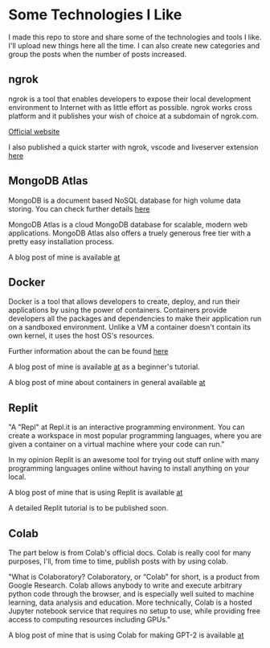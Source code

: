 # Some Technologies I Like

I made this repo to store and share some of the technologies and tools I like. I'll upload new things here all the time. I can also create new categories and group the posts when the number of posts increased.

## ngrok

ngrok is a tool that enables developers to expose their local development environment to Internet with as little effort as possible. ngrok works cross platform and it publishes your wish of choice at a subdomain of ngrok.com.

[Official website](https://ngrok.com/)

I also published a quick starter with ngrok, vscode and liveserver extension [here](https://blog.akbuluteren.com/blog/ngrok-basics-quick-start)

## MongoDB Atlas

MongoDB is a document based NoSQL database for high volume data storing. You can check further details [here](https://www.mongodb.com/)

MongoDB Atlas is a cloud MongoDB database for scalable, modern web applications. MongoDB Atlas also offers a truely generous free tier with a pretty easy installation process.

A blog post of mine is available [at](https://blog.akbuluteren.com/blog/mongoatlas-express-starter)

## Docker

Docker is a tool that allows developers to create, deploy, and run their applications by using the power of containers. Containers provide developers all the packages and dependencies to make their application run on a sandboxed environment. Unlike a VM a container doesn't contain its own kernel, it uses the host OS's resources.

Further information about the can be found [here](https://www.docker.com/why-docker)

A blog post of mine is available [at](https://blog.akbuluteren.com/blog/docker-quick-start) as a beginner's tutorial.

A blog post of mine about containers in general available [at](https://blog.akbuluteren.com/blog/what-is-a-container)

## Replit

"A "Repl" at Repl.it is an interactive programming environment. You can create a workspace in most popular programming languages, where you are given a container on a virtual machine where your code can run."

In my opinion Replit is an awesome tool for trying out stuff online with many programming languages online without having to install anything on your local.

A blog post of mine that is using Replit is available [at](https://blog.akbuluteren.com/blog/ai-powered-discord-bot-tutorial)

A detailed Replit tutorial is to be published soon.

## Colab

The part below is from Colab's official docs. Colab is really cool for many purposes, I'll, from time to time, publish posts with by using colab.

"What is Colaboratory?
Colaboratory, or “Colab” for short, is a product from Google Research. Colab allows anybody to write and execute arbitrary python code through the browser, and is especially well suited to machine learning, data analysis and education. More technically, Colab is a hosted Jupyter notebook service that requires no setup to use, while providing free access to computing resources including GPUs."

A blog post of mine that is using Colab for making GPT-2 is available [at](https://blog.akbuluteren.com/blog/gpt2-colab-tutorial)
